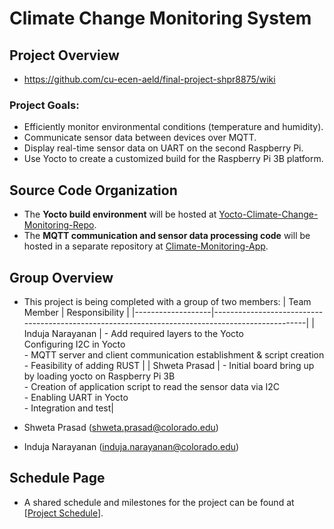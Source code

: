 # Climate Change Monitoring System

## Project Overview
- https://github.com/cu-ecen-aeld/final-project-shpr8875/wiki

### Project Goals:
- Efficiently monitor environmental conditions (temperature and humidity).
- Communicate sensor data between devices over MQTT.
- Display real-time sensor data on UART on the second Raspberry Pi.
- Use Yocto to create a customized build for the Raspberry Pi 3B platform.

## Source Code Organization
- The **Yocto build environment** will be hosted at [Yocto-Climate-Change-Monitoring-Repo](cu-ecen-aeld/final-project-Induja21).
- The **MQTT communication and sensor data processing code** will be hosted in a separate repository at [Climate-Monitoring-App](https://github.com/cu-ecen-aeld/final-project-shpr8875).

## Group Overview
- This project is being completed with a group of two members:
| Team Member       | Responsibility                                                                                  |
|-------------------|-------------------------------------------------------------------------------------------------|
| Induja Narayanan  | - Add required layers to the Yocto<br> Configuring I2C in Yocto<br> - MQTT server and client communication establishment & script creation<br>- Feasibility of adding RUST |
| Shweta Prasad    | - Initial board bring up by loading yocto on Raspberry Pi 3B <br>- Creation of application script to read the sensor data via I2C<br>- Enabling UART in Yocto<br>- Integration and test|

- Shweta Prasad (shweta.prasad@colorado.edu)
- Induja Narayanan (induja.narayanan@colorado.edu)

## Schedule Page
- A shared schedule and milestones for the project can be found at [[Project Schedule](https://github.com/users/Induja21/projects/1/views/1)].
